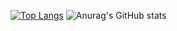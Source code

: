 [![Top Langs](https://github-readme-stats.vercel.app/api/top-langs/?username=yarishb&layout=compact)](https://github.com/anuraghazra/github-readme-stats)
![Anurag's GitHub stats](https://github-readme-stats.vercel.app/api?username=yarishb&hide=contribs,prs)                                                                  


